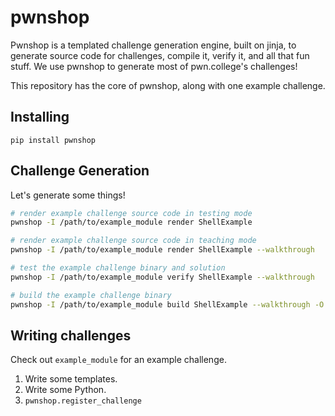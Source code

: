 # pwnshop

Pwnshop is a templated challenge generation engine, built on jinja, to generate source code for challenges, compile it, verify it, and all that fun stuff.
We use pwnshop to generate most of pwn.college's challenges!

This repository has the core of pwnshop, along with one example challenge.

## Installing

```
pip install pwnshop
```

## Challenge Generation

Let's generate some things!


```sh
# render example challenge source code in testing mode
pwnshop -I /path/to/example_module render ShellExample

# render example challenge source code in teaching mode
pwnshop -I /path/to/example_module render ShellExample --walkthrough

# test the example challenge binary and solution
pwnshop -I /path/to/example_module verify ShellExample --walkthrough

# build the example challenge binary
pwnshop -I /path/to/example_module build ShellExample --walkthrough -O example_shell
```

## Writing challenges

Check out `example_module` for an example challenge.

1. Write some templates.
2. Write some Python.
3. `pwnshop.register_challenge`
